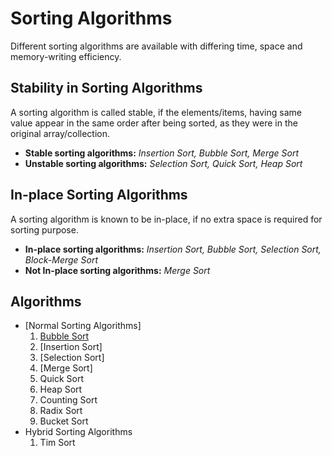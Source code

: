 # Sorting Algorithms
 Different sorting algorithms are available with differing time, space and memory-writing efficiency.
 
## Stability in Sorting Algorithms
A sorting algorithm is called stable, if the elements/items, having same value appear in the same order after being sorted, as they were in the original array/collection.
 - **Stable sorting algorithms:** *Insertion Sort, Bubble Sort, Merge Sort*
 - **Unstable sorting algorithms:** *Selection Sort, Quick Sort, Heap Sort*
 
## In-place Sorting Algorithms
A sorting algorithm is known to be in-place, if no extra space is required for sorting purpose.
 - **In-place sorting algorithms:** *Insertion Sort, Bubble Sort, Selection Sort, Block-Merge Sort*
 - **Not In-place sorting algorithms:** *Merge Sort*
 
## Algorithms
 - [Normal Sorting Algorithms]
    1. [Bubble Sort](https://github.com/Jigyansu-Nanda/Data-Structures-and-Algorithms/tree/master/05.%20Sorting/01.%20Bubble%20Sort)
    2. [Insertion Sort]
    3. [Selection Sort]
    4. [Merge Sort]
    5. Quick Sort
    6. Heap Sort
    7. Counting Sort
    8. Radix Sort
    9. Bucket Sort
 - Hybrid Sorting Algorithms
    1. Tim Sort
